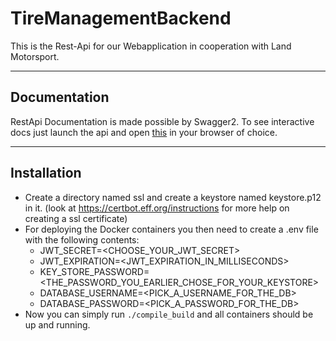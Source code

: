 # TireManagementBackend
This is the Rest-Api for our Webapplication in cooperation with Land Motorsport.

----
## Documentation
RestApi Documentation is made possible by Swagger2.
To see interactive docs just launch the api and open [this](https://localhost:8443/swagger-ui/index.html) in your browser of choice.

----
## Installation
* Create a directory named ssl and create a keystore named keystore.p12 in it. (look at https://certbot.eff.org/instructions for more help on creating a ssl certificate)
* For deploying the Docker containers you then need to create a .env file with the following contents:
  - JWT_SECRET=<CHOOSE_YOUR_JWT_SECRET>
  - JWT_EXPIRATION=<JWT_EXPIRATION_IN_MILLISECONDS>
  - KEY_STORE_PASSWORD=<THE_PASSWORD_YOU_EARLIER_CHOSE_FOR_YOUR_KEYSTORE>
  - DATABASE_USERNAME=<PICK_A_USERNAME_FOR_THE_DB>
  - DATABASE_PASSWORD=<PICK_A_PASSWORD_FOR_THE_DB>
* Now you can simply run `./compile_build` and all containers should be up and running.

